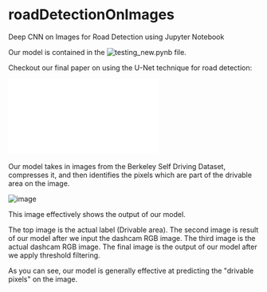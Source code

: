# roadDetectionOnImages
Deep CNN on Images for Road Detection using Jupyter Notebook

Our model is contained in the ![testing_new.pynb](testing_new.pynb) file.

Checkout our final paper on using the U-Net technique for road detection:

![FINAL PAPER](drivableAreaFinalReport.pdf)

Our model takes in images from the Berkeley Self Driving Dataset, compresses it, and then identifies the pixels which are part of the drivable area on the image.

![image](https://user-images.githubusercontent.com/28467603/114770219-0d256180-9d20-11eb-8f58-da3657e7a2be.png)

This image effectively shows the output of our model.

The top image is the actual label (Drivable area).
The second image is result of our model after we input the dashcam RGB image. 
The third image is the actual dashcam RGB image.
The final image is the output of our model after we apply threshold filtering. 

As you can see, our model is generally effective at predicting the "drivable pixels" on the image.
